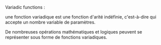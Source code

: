Variadic functions :

une fonction variadique est une fonction d'arité indéfinie, c'est-à-dire qui accepte un nombre variable de paramètres.

De nombreuses opérations mathématiques et logiques peuvent se représenter sous forme de fonctions variadiques.
